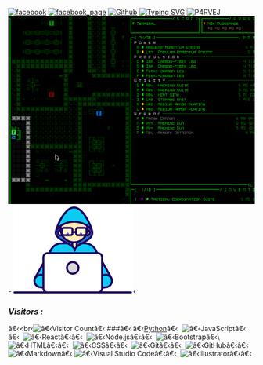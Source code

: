 [![facebook](https://img.shields.io/badge/Facebook-3b5998?style=for-the-badge&logo=facebook)](https://www.facebook.com/Sadbro.link.diya.ki.korba.bro.voy.paichi) [![facebook_page](https://img.shields.io/badge/Facebook-3b5998?style=for-the-badge&logo=facebook)](https://www.facebook.com/100090347119443) [![Github](https://img.shields.io/badge/Github-525252?style=for-the-badge&logo=github)](https://github.com/sadbroshanto) </h3> [![Typing SVG](https://readme-typing-svg.herokuapp.com?font=Fira+Code&weight=900&size=40&pause=1000&color=F70000&background=F0F494&center=true&vCenter=true&width=700&height=200&lines=Assalamu+Alaikum;Hello+world+I'm+SaDbRO;Mohammed+shanto+Islam+;I+love+Bangladesh;Support+My+GitHub+;Support+My+YouTube+Channel+;Love+You+My+All+Supporter;Wait+for+something+new;%E0%A6%86%E0%A6%B8%E0%A6%B8%E0%A6%BE%E0%A6%B2%E0%A6%BE%E0%A6%AE%E0%A6%BE%E0%A6%B2%E0%A6%BE%E0%A6%87%E0%A6%95%E0%A7%81%E0%A6%AE;%E0%A6%B9%E0%A7%8D%E0%A6%AF%E0%A6%BE%E0%A6%B2%E0%A7%8B+%E0%A6%93%E0%A6%AF%E0%A6%BC%E0%A6%BE%E0%A6%B0%E0%A7%8D%E0%A6%B2%E0%A7%8D%E0%A6%A1+%E0%A6%86%E0%A6%AE%E0%A6%BF+SaDbRO;%E0%A6%AE%E0%A7%8B%E0%A6%B9%E0%A6%BE%E0%A6%AE%E0%A7%8D%E0%A6%AE%E0%A6%A6+%E0%A6%B6%E0%A6%BE%E0%A6%A8%E0%A7%8D%E0%A6%A4+%E0%A6%87%E0%A6%B8%E0%A6%B2%E0%A6%BE%E0%A6%AE;%E0%A6%86%E0%A6%AE%E0%A6%BF+%E0%A6%AC%E0%A6%BE%E0%A6%82%E0%A6%B2%E0%A6%BE%E0%A6%A6%E0%A7%87%E0%A6%B6%E0%A6%95%E0%A7%87+%E0%A6%AD%E0%A6%BE%E0%A6%B2%E0%A7%8B%E0%A6%AC%E0%A6%BE%E0%A6%B8%E0%A6%BF;%E0%A6%86%E0%A6%AE%E0%A6%BE%E0%A6%B0+%E0%A6%97%E0%A6%BF%E0%A6%9F%E0%A6%B9%E0%A6%BE%E0%A6%AC+%E0%A6%B8%E0%A6%AE%E0%A6%B0%E0%A7%8D%E0%A6%A5%E0%A6%A8+%E0%A6%95%E0%A6%B0%E0%A7%81%E0%A6%A8;%E0%A6%86%E0%A6%AE%E0%A6%BE%E0%A6%B0+%E0%A6%87%E0%A6%89%E0%A6%9F%E0%A6%BF%E0%A6%89%E0%A6%AC+%E0%A6%9A%E0%A7%8D%E0%A6%AF%E0%A6%BE%E0%A6%A8%E0%A7%87%E0%A6%B2+%E0%A6%B8%E0%A6%BE%E0%A6%AA%E0%A7%8B%E0%A6%B0%E0%A7%8D%E0%A6%9F+%E0%A6%95%E0%A6%B0%E0%A7%81%E0%A6%A8;%E0%A6%A8%E0%A6%A4%E0%A7%81%E0%A6%A8+%E0%A6%95%E0%A6%BF%E0%A6%9B%E0%A7%81%E0%A6%B0+%E0%A6%9C%E0%A6%A8%E0%A7%8D%E0%A6%AF+%E0%A6%85%E0%A6%AA%E0%A7%87%E0%A6%95%E0%A7%8D%E0%A6%B7%E0%A6%BE+%E0%A6%95%E0%A6%B0%E0%A7%81%E0%A6%A8;%F0%9F%99%82%F0%9F%98%91%F0%9F%98%90%F0%9F%98%B6%F0%9F%A5%BA%F0%9F%98%95%F0%9F%A4%A5%F0%9F%98%85%F0%9F%98%95%F0%9F%98%97)](https://git.io/typing-svg) ![P4RVEJ](https://user-images.githubusercontent.com/87250241/154004616-9ada377d-645e-4146-b521-07a16bc7900b.gif) ![Alt text](https://github.com/MRVIVEK-CODER/MRVIVEK-CODER/raw/main/md7Oqrf.gif) - ![Alt text](https://github.com/MRVIVEK-CODER/MRVIVEK-CODER/raw/main/Developer.gif)‹<h3><b><i>Visitors :</i></b></h3> â€‹<br‹![â€‹Visitor Countâ€‹](https://profile-counter.glitch.me/sadbroshanto/count.svg) ###â€‹ â€‹[Python](https://img.shields.io/badge/-Python-05122A?style=flat&logo=python)â€‹&nbsp; ![â€‹JavaScriptâ€‹](https://img.shields.io/badge/-JavaScript-05122A?style=flat&logo=javascript)â€‹&nbsp; ![â€‹Reactâ€‹](https://img.shields.io/badge/-React-05122A?style=flat&logo=react)â€‹&nbsp; ![â€‹Node.jsâ€‹](https://img.shields.io/badge/-Node.js-05122A?style=flat&logo=node.js)â€‹&nbsp; ![â€‹Bootstrapâ€‹](https://img.shields.io/badge/-Bootstrap-05122A?style=flat&logo=bootstrap&logoColor=563D7C)\ ![â€‹HTMLâ€‹](https://img.shields.io/badge/-HTML-05122A?style=flat&logo=HTML5)â€‹&nbsp; ![â€‹CSSâ€‹](https://img.shields.io/badge/-CSS-05122A?style=flat&logo=CSS3&logoColor=1572B6)â€‹&nbsp; ![â€‹Gitâ€‹](https://img.shields.io/badge/-Git-05122A?style=flat&logo=git)â€‹&nbsp; ![â€‹GitHubâ€‹](https://img.shields.io/badge/-GitHub-05122A?style=flat&logo=github)â€‹&nbsp; ![â€‹Markdownâ€‹](https://img.shields.io/badge/-Markdown-05122A?style=flat&logo=markdown) ![â€‹Visual Studio Codeâ€‹](https://img.shields.io/badge/-Visual%20Studio%20Code-05122A?style=flat&logo=visual-studio-code&logoColor=007ACC)â€‹&nbsp; ![â€‹Illustratorâ€‹](https://img.shields.io/badge/-Illustrator-05122A?style=flat&logo=adobe-illustrator)â€‹&nbsp;
